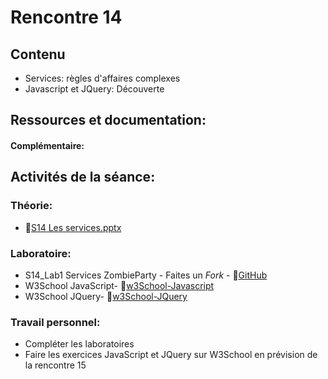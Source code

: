 # Rencontre 14

## Contenu
- Services: règles d'affaires complexes
- Javascript et JQuery: Découverte

## Ressources et documentation: 


#### Complémentaire:


## Activités de la séance: 
### Théorie:  
- 🔗[S14 Les services.pptx](https://cegepedouardmontpetit-my.sharepoint.com/:p:/r/personal/valerie_turgeon_cegepmontpetit_ca/Documents/420_3W6_SITE/PowerPoints/S14%20Les%20services.pptx?d=wbd496f9e4b574b65aa8176ae1aca4aad&csf=1&web=1&e=JkeUMr)


### Laboratoire:  
- S14_Lab1 Services ZombieParty - Faites un *Fork* - 🔗[GitHub](https://github.com/ProgWebTransFC/S14_Lab1)
- W3School JavaScript- 🔗[w3School-Javascript](https://www.w3schools.com/js/default.asp)
- W3School JQuery- 🔗[w3School-JQuery](https://www.w3schools.com/js/default.asp)



### Travail personnel:
- Compléter les laboratoires
- Faire les exercices JavaScript et JQuery sur W3School en prévision de la rencontre 15